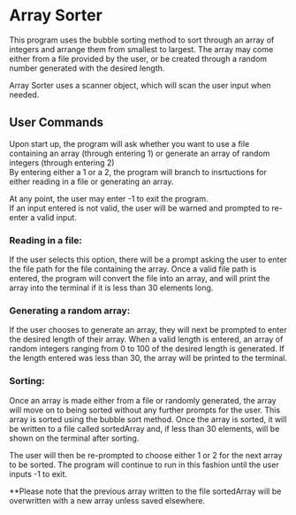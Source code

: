 # Array Sorter
This program uses the bubble sorting method to sort through an array of integers and arrange them from smallest to largest. The array may come either from a file provided by the user, or be created through a random number generated with the desired length.  

Array Sorter uses a scanner object, which will scan the user input when needed.

## User Commands
Upon start up, the program will ask whether you want to use a file containing an array (through entering 1) or generate an array of random integers (through entering 2)  
By entering either a 1 or a 2, the program will branch to insrtuctions for either reading in a file or generating an array.  

At any point, the user may enter -1 to exit the program.  
If an input entered is not valid, the user will be warned and prompted to re-enter a valid input.
### Reading in a file:
If the user selects this option, there will be a prompt asking the user to enter the file path for the file containing the array. Once a valid file path is entered, the program will convert the file into an array, and will print the array into the terminal if it is less than 30 elements long.
### Generating a random array:
If the user chooses to generate an array, they will next be prompted to enter the desired length of their array. When a valid length is entered, an array of random integers ranging from 0 to 100 of the desired length is generated. If the length entered was less than 30, the array will be printed to the terminal.
### Sorting:
Once an array is made either from a file or randomly generated, the array will move on to being sorted without any further prompts for the user. This array is sorted using the bubble sort method. Once the array is sorted, it will be written to a file called sortedArray and, if less than 30 elements, will be shown on the terminal after sorting.  

The user will then be re-prompted to choose either 1 or 2 for the next array to be sorted. The program will continue to run in this fashion until the user inputs -1 to exit.  

**Please note that the previous array written to the file sortedArray will be overwritten with a new array unless saved elsewhere.